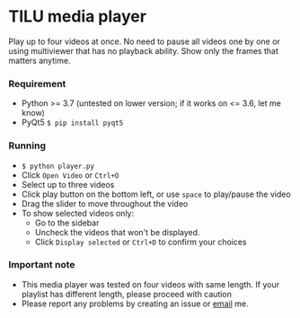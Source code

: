 # TILU media player

Play up to four videos at once. No need to pause all videos one by one or using multiviewer that has no playback ability. Show only the frames that matters anytime.

### Requirement
- Python >= 3.7 (untested on lower version; if it works on <= 3.6, let me know)
- PyQt5 `$ pip install pyqt5`

### Running
- `$ python player.py`
- Click `Open Video` or `Ctrl+O`
- Select up to three videos
- Click play button on the bottom left, or use `space` to play/pause the video
- Drag the slider to move throughout the video
- To show selected videos only:
  - Go to the sidebar
  - Uncheck the videos that won't be displayed.
  - Click `Display selected` or `Ctrl+D` to confirm your choices

### Important note
- This media player was tested on four videos with same length. If your playlist has different length, please proceed with caution
- Please report any problems by creating an issue or [email](mailto:livia.lohanda@gmail.com) me.
